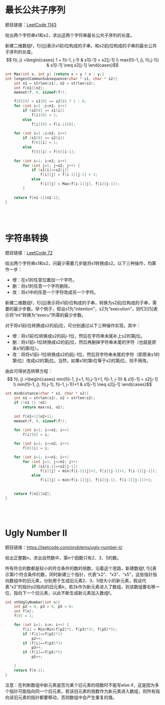# 最长公共子序列 
题目链接：[LeetCode 1143](https://leetcode.com/problems/longest-common-subsequence/)

给出两个字符串s1和s2，求出这两个字符串最长公共子序列的长度。

新建二维数组f，f[i][j]表示s1前i位构成的子串，和s2前j位构成的子串的最长公共子序列的长度。
$$ f(i, j) =\begin{cases}
1 + f(i-1, j-1)  & s1[i-1] = s2[j-1] \\
max(f(i-1, j), f(i,j-1))  & s1[i-1] \neq s2[j-1]
\end{cases}$$

```cpp
int Max(int x, int y) {return x > y ? x : y;}
int longestCommonSubsequence(char * s1, char * s2){
    int n1 = strlen(s1), n2 = strlen(s2);
    int f[n1][n2];
    memset(f, 0, sizeof(f));

    f[0][0] = s1[0] == s2[0] ? 1 : 0;
    for (int i=1 ;i<n1; i++)
        if (s2[0] == s1[i])
            f[i][0] = 1;
        else 
            f[i][0] = f[i-1][0];
    
    for (int i=1 ;i<n2; i++)
        if (s1[0] == s2[i])
            f[0][i] = 1;
        else 
            f[0][i] = f[0][i-1];
    
    for (int i=1; i<n1; i++)
        for (int j=1; j<n2; j++) {
            if (s1[i]==s2[j])
                f[i][j] = f[i-1][j-1] + 1;
            else 
                f[i][j] = Max(f[i-1][j], f[i][j-1]);
        }
    
    return f[n1-1][n2-1];
}
```
<br/><br/>

# 字符串转换
题目链接：[LeetCode 72](https://leetcode.com/problems/edit-distance/)

给出两个字符串s1和s2，问最少需要几步能将s1转换成s2。以下三种操作，均算作一步：
- 增：在s1的任意位置加一个字符。
- 删：将s1的任意一个字符删除。
- 改：将s1中的任意一个字符改成另一个字符。

新建二维数组f，f[i][j]表示将s1前i位构成的子串，转换为s2前j位构成的子串，需要的最少步数。举个例子，假设s1为“intention”，s2为“execution”，则f[3][5]表示将“int”转换为“execu”所需的最少步数。

对于将s1前i位转换成s2的前j位，可分别通过以下三种操作实现，其中：
- 增：将s1前i位转换成s2的前j-1位，然后在字符串末尾补上s2的第j位。
- 删：将s1前i-1位转换成s2的前j位，然后再删掉字符串末尾的字符（也就是原来s1的第i位）。
- 改：将将s1前i-1位转换成s2的前j-1位，然后将字符串末尾的字符（即原来s1的第i位）改成s2的第j位。当然，如果s1的第i位等于s2的第j位，则不用改。

由此可得状态转移方程：
$$ f(i, j) =\begin{cases}
min(f(i-1, j)+1, f(i,j-1)+1, f(i-1, j-1))  & s1[i-1] = s2[j-1] \\
min(f(i-1, j), f(i,j-1), f(i-1, j-1))+1  & s1[i-1] \neq s2[j-1]
\end{cases}$$

```cpp
int minDistance(char * s1, char * s2){
    int n1 = strlen(s1), n2 = strlen(s2);
    if (!n1 || !n2)
        return max(n1, n2);
    
    int f[n1+1][n2+1];
    memset(f, 0, sizeof(f));
    
    for (int i=1; i<=n1; i++)
        f[i][0] = i;

    for (int i=1; i<=n2; i++)
        f[0][i] = i;

    for (int i=1; i<=n1; i++)
        for (int j=1; j<=n2; j++) 
            if (s1[i-1]==s2[j-1])
                f[i][j] = min(f[i-1][j]+1, f[i][j-1]+1, f[i-1][j-1]);
            else 
                f[i][j] = min(f[i-1][j], f[i][j-1], f[i-1][j-1])+1;
    
    
    return f[n1][n2];
}
```
<br/><br/>

# Ugly Number II
题目链接：https://leetcode.com/problems/ugly-number-ii/

给出正整数n，求出自然数中，第n个因数只有2、3、5的数。

所有符合的数都是较小的符合条件的数的倍数，沿着这个思路，新建数组f, f[i]表示第i个符合条件的数，同时新建三个指针，代表“x2”、“x3”、“x5”，这些指针指向数组中的旧元素，分别用于生成旧元素2、3、5倍大小的新元素，假设代表“x2”的指针p2指向的旧元素k，若2k作为新元素进入了数组，则该数组要右移一位，指向下一个旧元素，以此不断生成新元素加入数组f。
```cpp
int nthUglyNumber(int n){
    int p2 = 0, p3 = 0, p5 = 0;
    int f[n];
    f[0] = 1;

    for (int i=1; i<n; i++) {
        f[i] = Min(Min(f[p2]*2, f[p3]*3), f[p5]*5);
        if (f[i]==f[p2]*2)
            p2++;
        if (f[i]==f[p3]*3)
            p3++;
        if (f[i]==f[p5]*5)
            p5++;

    }
    return f[n-1];
}
```
注意：在判断数组中新元素是否为某个旧元素的倍数时不能写else if，这是因为多个指针可能指向同一个旧元素，若该旧元素的倍数作为新元素进入数组，则所有指向该旧元素的指针都要移动，否则数组中会产生重复的值。

